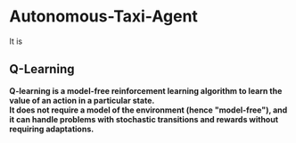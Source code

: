 # Autonomous-Taxi-Agent
It is 

## Q-Learning
**Q-learning is a model-free reinforcement learning algorithm to learn the value of an action in a particular state. <br>
It does not require a model of the environment (hence "model-free"), and it can handle problems with stochastic transitions and rewards without requiring adaptations.**
